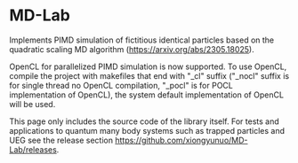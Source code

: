 # MD-Lab
Implements PIMD simulation of fictitious identical particles based on the quadratic scaling MD algorithm (https://arxiv.org/abs/2305.18025).

OpenCL for parallelized PIMD simulation is now supported. To use OpenCL, compile the project with makefiles that end with "_cl" suffix ("_nocl" suffix is for single thread no OpenCL compilation, "_pocl" is for POCL implementation of OpenCL), the system default implementation of OpenCL will be used.

This page only includes the source code of the library itself. For tests and applications to quantum many body systems such as trapped particles and UEG see the release section https://github.com/xiongyunuo/MD-Lab/releases.
